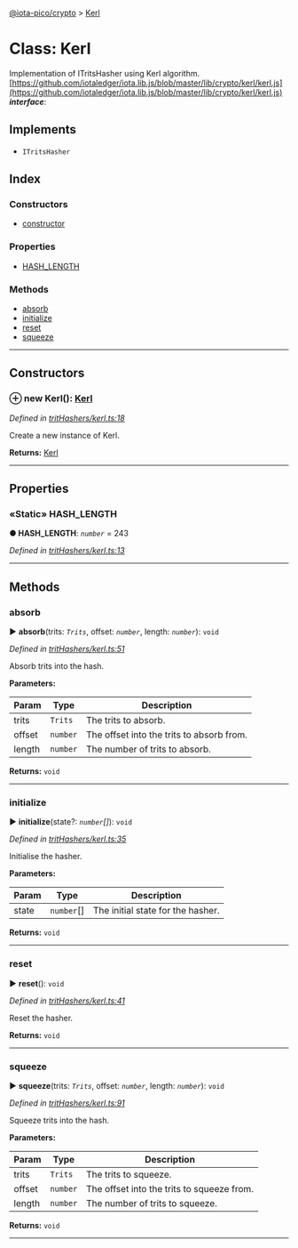 [@iota-pico/crypto](../README.md) > [Kerl](../classes/kerl.md)



# Class: Kerl


Implementation of ITritsHasher using Kerl algorithm. [https://github.com/iotaledger/iota.lib.js/blob/master/lib/crypto/kerl/kerl.js](https://github.com/iotaledger/iota.lib.js/blob/master/lib/crypto/kerl/kerl.js)
*__interface__*: 


## Implements

* `ITritsHasher`

## Index

### Constructors

* [constructor](kerl.md#constructor)


### Properties

* [HASH_LENGTH](kerl.md#hash_length)


### Methods

* [absorb](kerl.md#absorb)
* [initialize](kerl.md#initialize)
* [reset](kerl.md#reset)
* [squeeze](kerl.md#squeeze)



---
## Constructors
<a id="constructor"></a>


### ⊕ **new Kerl**(): [Kerl](kerl.md)


*Defined in [tritHashers/kerl.ts:18](https://github.com/iotaeco/iota-pico-crypto/blob/79d7f23/src/tritHashers/kerl.ts#L18)*



Create a new instance of Kerl.




**Returns:** [Kerl](kerl.md)

---


## Properties
<a id="hash_length"></a>

### «Static» HASH_LENGTH

**●  HASH_LENGTH**:  *`number`*  = 243

*Defined in [tritHashers/kerl.ts:13](https://github.com/iotaeco/iota-pico-crypto/blob/79d7f23/src/tritHashers/kerl.ts#L13)*





___


## Methods
<a id="absorb"></a>

###  absorb

► **absorb**(trits: *`Trits`*, offset: *`number`*, length: *`number`*): `void`



*Defined in [tritHashers/kerl.ts:51](https://github.com/iotaeco/iota-pico-crypto/blob/79d7f23/src/tritHashers/kerl.ts#L51)*



Absorb trits into the hash.


**Parameters:**

| Param | Type | Description |
| ------ | ------ | ------ |
| trits | `Trits`   |  The trits to absorb. |
| offset | `number`   |  The offset into the trits to absorb from. |
| length | `number`   |  The number of trits to absorb. |





**Returns:** `void`





___

<a id="initialize"></a>

###  initialize

► **initialize**(state?: *`number`[]*): `void`



*Defined in [tritHashers/kerl.ts:35](https://github.com/iotaeco/iota-pico-crypto/blob/79d7f23/src/tritHashers/kerl.ts#L35)*



Initialise the hasher.


**Parameters:**

| Param | Type | Description |
| ------ | ------ | ------ |
| state | `number`[]   |  The initial state for the hasher. |





**Returns:** `void`





___

<a id="reset"></a>

###  reset

► **reset**(): `void`



*Defined in [tritHashers/kerl.ts:41](https://github.com/iotaeco/iota-pico-crypto/blob/79d7f23/src/tritHashers/kerl.ts#L41)*



Reset the hasher.




**Returns:** `void`





___

<a id="squeeze"></a>

###  squeeze

► **squeeze**(trits: *`Trits`*, offset: *`number`*, length: *`number`*): `void`



*Defined in [tritHashers/kerl.ts:91](https://github.com/iotaeco/iota-pico-crypto/blob/79d7f23/src/tritHashers/kerl.ts#L91)*



Squeeze trits into the hash.


**Parameters:**

| Param | Type | Description |
| ------ | ------ | ------ |
| trits | `Trits`   |  The trits to squeeze. |
| offset | `number`   |  The offset into the trits to squeeze from. |
| length | `number`   |  The number of trits to squeeze. |





**Returns:** `void`





___


